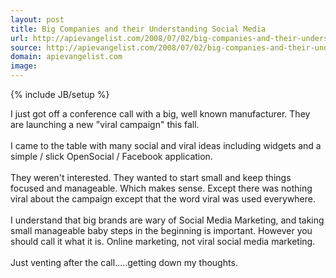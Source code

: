 ```yaml
---
layout: post
title: Big Companies and their Understanding Social Media
url: http://apievangelist.com/2008/07/02/big-companies-and-their-understanding-social-media/
source: http://apievangelist.com/2008/07/02/big-companies-and-their-understanding-social-media/
domain: apievangelist.com
image: 
---
```

{% include JB/setup %}<p>I just got off a conference call with a big, well known manufacturer.  They are launching a new "viral campaign" this fall.<br /><br />I came to the table with many social and viral ideas including widgets and a simple / slick OpenSocial / Facebook application.<br /><br />They weren't interested. They wanted to start small and keep things focused and manageable. Which makes sense. Except there was nothing viral about the campaign except that the word viral was used everywhere.<br /><br />I understand that big brands are wary of Social Media Marketing, and taking small manageable baby steps in the beginning is important. However you should call it what it is. Online marketing, not viral social media marketing.<br /><br />Just venting after the call.....getting down my thoughts.</p>
